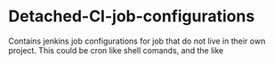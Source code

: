 # Detached-CI-job-configurations
Contains jenkins job configurations for job that do not live in their own project. This could be cron like shell comands, and the like
